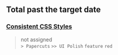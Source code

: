 ## Total past the target date
  
###  [Consistent CSS Styles](https://github.com/bryanmacfarlane/sample-reports/issues/17)  
> not assigned  
  `> Papercuts` `>> UI Polish` `feature` `red`